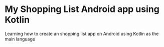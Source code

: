 # My Shopping List Android app using Kotlin
 Learning how to create an shopping list app on Android using Kotlin as the main language
